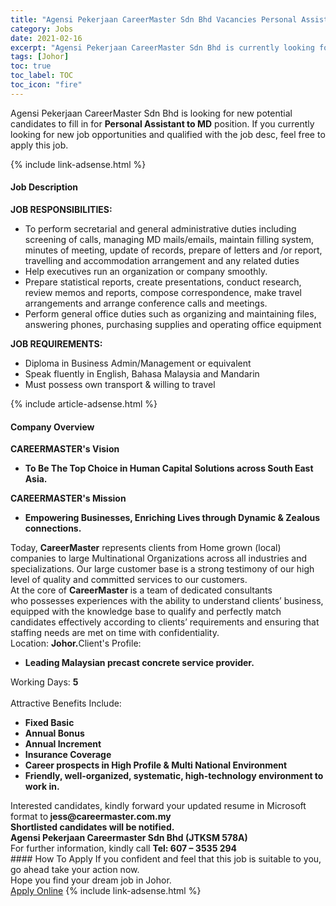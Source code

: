 ```yaml
---
title: "Agensi Pekerjaan CareerMaster Sdn Bhd Vacancies Personal Assistant to MD" 
category: Jobs 
date: 2021-02-16 
excerpt: "Agensi Pekerjaan CareerMaster Sdn Bhd is currently looking for suitable person to fill in the Personal Assistant to MD which based in Johor" 
tags: [Johor] 
toc: true 
toc_label: TOC 
toc_icon: "fire" 
--- 
```


<p>Agensi Pekerjaan CareerMaster Sdn Bhd is looking for new potential candidates to fill in for <b>Personal Assistant to MD</b> position. If you currently looking for new job opportunities and qualified with the job desc, feel free to apply this job.
</p>{% include link-adsense.html %} 
<div><div><h4>Job Description</h4></div><div><div><span><div><div><strong>JOB RESPONSIBILITIES:</strong></div><ul><li>To perform secretarial and general administrative duties including screening of calls, managing MD mails/emails, maintain filling system, minutes of meeting, update of records, prepare of letters and /or report, travelling and accommodation arrangement and any related duties</li><li>Help executives run an organization or company smoothly.</li><li>Prepare statistical reports, create presentations, conduct research, review memos and reports, compose correspondence, make travel arrangements and arrange conference calls and meetings.</li><li>Perform general office duties such as organizing and maintaining files, answering phones, purchasing supplies and operating office equipment</li></ul><div><strong>JOB REQUIREMENTS:</strong></div><ul><li>Diploma in Business Admin/Management or equivalent</li><li>Speak fluently in English, Bahasa Malaysia and Mandarin</li><li>Must possess own transport &amp; willing to travel</li></ul></div></span></div></div></div> 
{% include article-adsense.html %} 
<div><div><h4>Company Overview</h4></div><div><div><span><div><div><div><strong>CAREERMASTER's&#160;</strong><strong>V</strong><strong>ision</strong></div><ul><li><strong>To Be The Top Choice in Human Capital Solutions across South East Asia.</strong></li></ul><div><strong>CAREERMASTER's Mission</strong></div><ul><li><strong>Empowering Businesses, Enriching Lives through Dynamic &amp; Zealous connections.</strong></li></ul><div>Today, <strong>CareerMaster</strong> represents clients from Home grown (local) companies to large Multinational Organizations across all industries&#160;and specializations. Our large customer base is a strong testimony of our high level of quality and committed services to our customers.</div><div>At the core of <strong>CareerMaster </strong>is a team of dedicated consultants who&#160;possesses experiences with the ability&#160;to understand clients&#8217; business, equipped with the knowledge base to qualify and perfectly match candidates effectively according to clients&#8217; requirements and ensuring that staffing needs are met on time with confidentiality.&#160;</div><div>Location: <strong>Johor.</strong>Client's Profile:<ul><li><strong>Leading Malaysian precast concrete service provider.</strong></li></ul><div>Working Days: <strong>5</strong></div><br>Attractive Benefits Include:<ul><li><strong>Fixed Basic</strong></li><li><strong>Annual Bonus</strong></li><li><strong>Annual Increment</strong></li><li><strong>Insurance Coverage</strong></li><li><strong>Career prospects in High Profile &amp; Multi National Environment</strong></li><li><strong>Friendly, well-organized, systematic, high-technology environment to work in.</strong></li></ul><div>Interested candidates, kindly forward your updated resume in Microsoft format to<strong> jess@careermaster.com.my</strong><div><strong>Shortlisted candidates will be notified.</strong></div><strong>Agensi Pekerjaan Careermaster Sdn Bhd (JTKSM 578A)</strong><br>For further information, kindly call <strong>Tel: 607 &#8211; 3535 294</strong></div></div></div></div></span></div></div></div> 
#### How To Apply 
If you confident and feel that this job is suitable to you, go ahead take your action now. <br/> 
Hope you find your dream job in Johor. <br/> 
<a href="https://www.jobstreet.com.my/en/job/personal-assistant-to-md-4482818?jobId=jobstreet-my-job-4482818&" class="btn btn--info" target="_blank" rel="nofollow noopenner">Apply Online</a> 
{% include link-adsense.html %} 